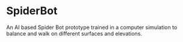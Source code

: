 # SpiderBot

An AI based Spider Bot prototype trained in a computer simulation to balance and walk on different surfaces and elevations.
